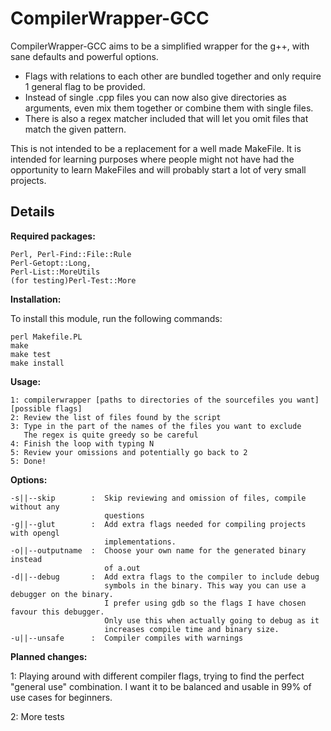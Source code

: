 CompilerWrapper-GCC
=======
CompilerWrapper-GCC aims to be a simplified wrapper for the g++, with sane defaults and
powerful options.

* Flags with relations to each other are bundled together and
only require 1 general flag to be provided. 
* Instead of single .cpp files you can now also give directories as arguments, even mix them together or combine them with
single files. 
* There is also a regex matcher included that will let you omit
files that match the given pattern. 

This is not intended to be a replacement for a well made MakeFile. It is
intended for
learning purposes where people might not have had the opportunity to learn
MakeFiles and will probably start a lot of very small projects.

Details
------------
**Required packages:** 

    Perl, Perl-Find::File::Rule 
    Perl-Getopt::Long,
    Perl-List::MoreUtils
    (for testing)Perl-Test::More

**Installation:**

To install this module, run the following commands:

	perl Makefile.PL
	make
	make test
	make install

**Usage:**

    1: compilerwrapper [paths to directories of the sourcefiles you want][possible flags]
    2: Review the list of files found by the script
    3: Type in the part of the names of the files you want to exclude 
       The regex is quite greedy so be careful
    4: Finish the loop with typing N
    5: Review your omissions and potentially go back to 2 
    5: Done!

**Options:**

    -s||--skip        :  Skip reviewing and omission of files, compile without any 
                         questions 
    -g||--glut        :  Add extra flags needed for compiling projects with opengl
                         implementations.
    -o||--outputname  :  Choose your own name for the generated binary instead
                         of a.out
    -d||--debug       :  Add extra flags to the compiler to include debug
                         symbols in the binary. This way you can use a debugger on the binary.
                         I prefer using gdb so the flags I have chosen favour this debugger.
                         Only use this when actually going to debug as it
                         increases compile time and binary size.
    -u||--unsafe      :  Compiler compiles with warnings 

**Planned changes:**
    
1: Playing around with different compiler flags, trying to find the perfect "general use" combination.
   I want it to be balanced and usable in 99% of use cases for beginners.

2: More tests
